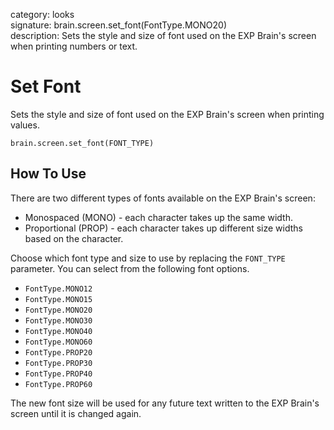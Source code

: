 category: looks  
signature: brain.screen.set_font(FontType.MONO20)  
description: Sets the style and size of font used on the EXP Brain's screen when printing numbers or text.  

# Set Font

Sets the style and size of font used on the EXP Brain's screen when printing values.

```don
brain.screen.set_font(FONT_TYPE)
```

## How To Use

There are two different types of fonts available on the EXP Brain's screen:

* Monospaced (MONO) - each character takes up the same width.
* Proportional (PROP) - each character takes up different size widths based on the character.

Choose which font type and size to use by replacing the `FONT_TYPE` parameter. You can select from the following font options.

* `FontType.MONO12`
* `FontType.MONO15`
* `FontType.MONO20`
* `FontType.MONO30`
* `FontType.MONO40`
* `FontType.MONO60`
* `FontType.PROP20`
* `FontType.PROP30`
* `FontType.PROP40`
* `FontType.PROP60`

The new font size will be used for any future text written to the EXP Brain's screen until it is changed again.

<advanced>
</advanced>
